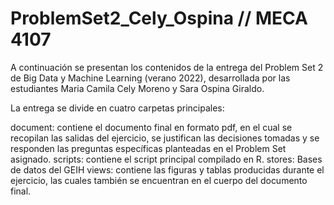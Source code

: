 # ProblemSet2_Cely_Ospina // MECA 4107

A continuación se presentan los contenidos de la entrega del Problem Set 2 de Big Data y Machine Learning (verano 2022), desarrollada por las estudiantes Maria Camila Cely Moreno y Sara Ospina Giraldo.
 
La entrega se divide en cuatro carpetas principales:

document: contiene el documento final en formato pdf, en el cual se recopilan las salidas del ejercicio, se justifican las decisiones tomadas y se responden las preguntas específicas planteadas en el Problem Set asignado.
scripts: contiene el script principal compilado en R.
stores: Bases de datos del GEIH
views: contiene las figuras y tablas producidas durante el ejercicio, las cuales también se encuentran en el cuerpo del documento final.